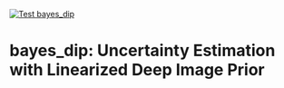 [![Test bayes_dip](https://github.com/educating-dip/bayes_dip/actions/workflows/test.yml/badge.svg)](https://github.com/educating-dip/bayes_dip/actions/workflows/test.yml)

# bayes_dip: Uncertainty Estimation with Linearized Deep Image Prior
